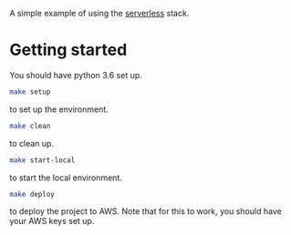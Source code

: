 A simple example of using the [serverless](https://serverless.com) stack.

Getting started
===============
You should have python 3.6 set up.

```sh
make setup
```
to set up the environment.

```sh
make clean
```
to clean up.

```sh
make start-local
```
to start the local environment.

```sh
make deploy
```
to deploy the project to AWS. Note that for this to work, you should have your AWS keys set up.


